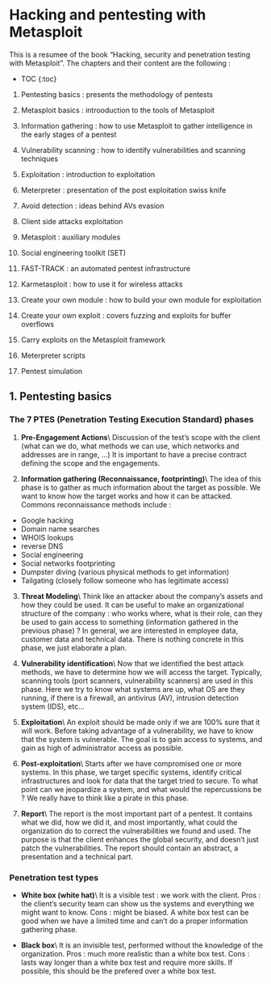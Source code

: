 # Hacking and pentesting with Metasploit

This is a resumee of the book “Hacking, security and penetration testing with Metasploit”.
The chapters and their content are the following :

- TOC
{:toc}

1. Pentesting basics : presents the methodology of pentests

2. Metasploit basics : introoduction to the tools of Metasploit

3. Information gathering : how to use Metasploit to gather intelligence in the early stages of a pentest

4. Vulnerability scanning : how to identify vulnerabilities and scanning techniques

5. Exploitation : introduction to exploitation

6. Meterpreter : presentation of the post exploitation swiss knife

7. Avoid detection : ideas behind AVs evasion

8. Client side attacks exploitation

9. Metasploit : auxiliary modules

10. Social engineering toolkit (SET)

11. FAST-TRACK : an automated pentest infrastructure

12. Karmetasploit : how to use it for wireless attacks

13. Create your own module : how to build your own module for exploitation

14. Create your own exploit : covers fuzzing and exploits for buffer overflows

15. Carry exploits on the Metasploit framework

16. Meterpreter scripts

17. Pentest simulation

## 1. Pentesting basics

### The 7 PTES (Penetration Testing Execution Standard) phases

1. **Pre-Engagement Actions**\\
Discussion of the test’s scope with the client (what can we do, what methods we can use, which networks and addresses are in range, …)
It is important to have a precise contract defining the scope and the engagements.

2. **Information gathering (Reconnaissance, footprinting)**\\
The idea of this phase is to gather as much information about the target as possible. We want to know how the target works and how it can be attacked. Commons reconnaissance methods include :

  - Google hacking
  - Domain name searches
  - WHOIS lookups
  - reverse DNS
  - Social engineering
  - Social networks footprinting
  - Dumpster diving (various physical methods to get information)
  - Tailgating (closely follow someone who has legitimate access)

3. **Threat Modeling**\\
Think like an attacker about the company’s assets and how they could be used. It can be useful to make an organizational structure of the company : who works where, what is their role, can they be used to gain access to something (information gathered in the previous phase) ?
In general, we are interested in employee data, customer data and technical data. There is nothing concrete in this phase, we just elaborate a plan.

4. **Vulnerability identification**\\
Now that we identified the best attack methods, we have to determine how we will access the target. Typically, scanning tools (port scanners, vulnerability scanners) are used in this phase. Here we try to know what systems are up, what OS are they running, if there is a firewall, an antivirus (AV), intrusion detection system (IDS), etc…

5. **Exploitation**\\
An exploit should be made only if we are 100% sure that it will work. Before taking advantage of a vulnerability, we have to know that the system is vulnerable. The goal is to gain access to systems, and gain as high of administrator access as possible.

6. **Post-exploitation**\\
Starts after we have compromised one or more systems. In this phase, we target specific systems, identify critical infrastructures and look for data that the target tried to secure. To what point can we jeopardize a system, and what would the repercussions be ?
We really have to think like a pirate in this phase.

7. **Report**\\
The report is the most important part of a pentest. It contains what we did, how we did it, and most importantly, what could the organization do to correct the vulnerabilities we found and used. The purpose is that the client enhances the global security, and doesn’t just patch the vulnerabilities.
The report should contain an abstract, a presentation and a technical part.


### Penetration test types

* **White box (white hat)**\\
It is a visible test : we work with the client.
Pros : the client’s security team can show us the systems and everything we might want to know.
Cons : might be biased.
A white box test can be good when we have a limited time and can’t do a proper information gathering phase.

* **Black box**\\
It is an invisible test, performed without the knowledge of the organization.
Pros : much more realistic than a white box test.
Cons : lasts way longer than a white box test and require more skills.
If possible, this should be the prefered over a white box test.



